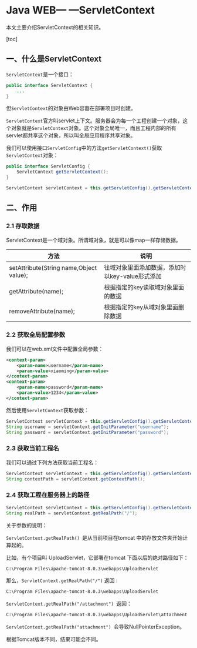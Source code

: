 # Java WEB— —ServletContext

本文主要介绍ServletContext的相关知识。

[toc]

## 一、什么是ServletContext

`ServletContext`是一个接口：

```java
public interface ServletContext {
    ...
}
```

但`ServletContext`的对象由Web容器在部署项目时创建。

`ServletContext`官方叫servlet上下文。服务器会为每一个工程创建一个对象，这个对象就是`ServletContext`对象。这个对象全局唯一，而且工程内部的所有servlet都共享这个对象，所以叫全局应用程序共享对象。

我们可以使用接口`ServletConfig`中的方法`getServletContext()`获取`ServletContext`对象：

```java
public interface ServletConfig {
    ServletContext getServletContext();
}
```

```java
ServletContext servletContext = this.getServletConfig().getServletContext();
```



## 二、作用

### 2.1 存取数据

ServletContext是一个域对象。所谓域对象，就是可以像map一样存储数据。

| 方法                                    | 说明                                            |
| --------------------------------------- | ----------------------------------------------- |
| setAttribute(String name,Object value); | 往域对象里面添加数据，添加时以key-value形式添加 |
| getAttribute(name);                     | 根据指定的key读取域对象里面的数据               |
| removeAttribute(name);                  | 根据指定的key从域对象里面删除数据               |



### 2.2 获取全局配置参数

我们可以在web.xml文件中配置全局参数：

```xml
<context-param>
    <param-name>username</param-name>
    <param-value>xiaoming</param-value>
</context-param>
<context-param>
    <param-name>password</param-name>
    <param-value>1234</param-value>
</context-param>
```

然后使用`ServletContext`获取参数：

```java
ServletContext servletContext = this.getServletConfig().getServletContext();
String username = servletContext.getInitParameter("username");
String password = servletContext.getInitParameter("password");
```



### 2.3 获取当前工程名

我们可以通过下列方法获取当前工程名：

```java
ServletContext servletContext = this.getServletConfig().getServletContext();
String contextPath = servletContext.getContextPath();
```



### 2.4 获取工程在服务器上的路径

```java
ServletContext servletContext = this.getServletConfig().getServletContext();
String realPath = servletContext.getRealPath("/");
```

关于参数的说明：

`ServletContext.getRealPath() `是从当前项目在tomcat 中的存放文件夹开始计算起的。

比如，有个项目叫 UploadServlet，它部署在tomcat 下面以后的绝对路径如下：

```txt
C:\Program Files\apache-tomcat-8.0.3\webapps\UploadServlet
```

那么，`ServletContext.getRealPath("/")` 返回 :

```txt
C:\Program Files\apache-tomcat-8.0.3\webapps\UploadServlet
```

`ServletContext.getRealPath("/attachment") `返回：

```txt
C:\Program Files\apache-tomcat-8.0.3\webapps\UploadServlet\attachment
```

`ServletContext.getRealPath("attachment") `会导致NullPointerException。

根据Tomcat版本不同，结果可能会不同。






